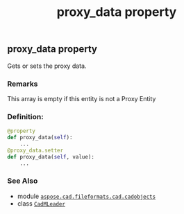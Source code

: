 ﻿---
title: proxy_data property
second_title: Aspose.CAD for Python via .NET API References
description: 
type: docs
weight: 630
url: /python-net/aspose.cad.fileformats.cad.cadobjects/cadmleader/proxy_data/
is_root: false
---

## proxy_data property


Gets or sets the proxy data.

### Remarks 


This array is empty if this entity is not a Proxy Entity
### Definition:
```python
@property
def proxy_data(self):
    ...
@proxy_data.setter
def proxy_data(self, value):
    ...
```

### See Also
* module [`aspose.cad.fileformats.cad.cadobjects`](../../)
* class [`CadMLeader`](/cad/python-net/aspose.cad.fileformats.cad.cadobjects/cadmleader)
